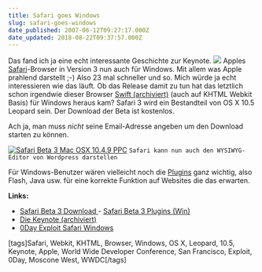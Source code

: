 ```yaml
---
title: Safari goes Windows
slug: safari-goes-windows
date_published: 2007-06-12T09:27:17.000Z
date_updated: 2018-08-22T09:37:57.000Z
---
```


Das fand ich ja eine echt interessante Geschichte zur Keynote.
![](//picdump.thafaker.de/2007/06/safari3.win.jpg)
Apples [Safari](http://www.apple.com/safari/download/)-Browser in Version 3 nun auch für Windows. Mit allem was Apple prahlend darstellt ;-) Also 23 mal schneller und so. Mich würde ja echt interessieren wie das läuft. Ob das Release damit zu tun hat das letztlich schon irgendwie dieser Browser [Swift (archiviert)](http://web.archive.org/web/20070212115659/http://de.wikipedia.org:80/wiki/Swift_%2528Browser%2529) (auch auf KHTML Webkit Basis) für Windows heraus kam? Safari 3 wird ein Bestandteil von OS X 10.5 Leopard sein. Der Download der Beta ist kostenlos.

Ach ja, man muss *nicht* seine Email-Adresse angeben um den Download starten zu können.

[![Safari Beta 3 Mac OSX 10.4.9 PPC](//picdump.thafaker.de/2007/06/safari3wordpress.thumbnail.jpg)](http://picdump.thafaker.de/2007/06/safari3wordpress.jpg)
`Safari kann nun auch den WYSIWYG-Editor von Wordpress darstellen`

Für Windows-Benutzer wären vielleicht noch die [Plugins](http://www.apple.com/safari/download/plugins.html) ganz wichtig, also Flash, Java usw. für eine korrekte Funktion auf Websites die das erwarten.

**Links:**

- [Safari Beta 3 Download
](http://www.apple.com/safari/)- [Safari Beta 3 Plugins (Win)](http://www.apple.com/safari/download/plugins.html)
- [Die Keynote (archiviert)](http://web.archive.org/web/20070614073658/http://events.apple.com.edgesuite.net:80/d7625zs/event/)
- [0Day Exploit Safari Windows](http://larholm.com/2007/06/12/safari-for-windows-0day-exploit-in-2-hours/)

[tags]Safari, Webkit, KHTML, Browser, Windows, OS X, Leopard, 10.5, Keynote, Apple, World Wide Developer Conference, San Francisco, Exploit, 0Day, Moscone West, WWDC[/tags]
